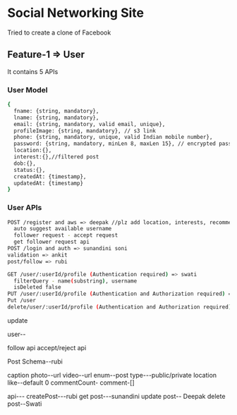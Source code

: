 # Social Networking Site

Tried to create a clone of Facebook

## Feature-1 => User

It contains 5 APIs

### User Model

```bash
{
  fname: {string, mandatory},
  lname: {string, mandatory},
  email: {string, mandatory, valid email, unique},
  profileImage: {string, mandatory}, // s3 link
  phone: {string, mandatory, unique, valid Indian mobile number},
  password: {string, mandatory, minLen 8, maxLen 15}, // encrypted password
  location:{},
  interest:{},//filtered post
  dob:{},
  status:{},
  createdAt: {timestamp},
  updatedAt: {timestamp}
}
```

### User APIs

```bash
POST /register and aws => deepak //plz add location, interests, recommendedcount, school, college, workplace, status
  auto suggest available username
  follower request - accept request
  get follower request api
POST /login and auth => sunandini soni
validation => ankit
post/follow => rubi

GET /user/:userId/profile (Authentication required) => swati
  filterQuery - name(substring), username
  isDeleted false
PUT /user/:userId/profile (Authentication and Authorization required) => sweta di
Put /user
delete/user/:userId/profile (Authentication and Authorization required) => Ankit
```

update

<!-- hit=following count++,follower count++ -->

user--

follow api
accept/reject api

Post Schema--rubi

caption
photo--url
video--url
enum--post type---public/private
location
like--default 0
commentCount-
comment-[]

api---
createPost---rubi
get post---sunandini
update post-- Deepak
delete post--Swati
